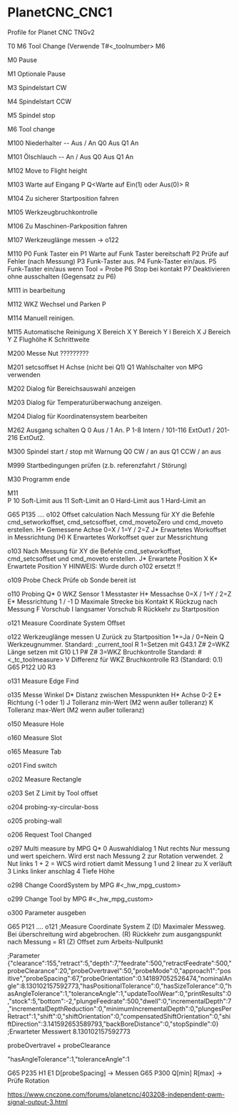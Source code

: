 # PlanetCNC_CNC1
Profile for Planet CNC TNGv2



T0 M6	Tool Change	(Verwende T#<_toolnumber> M6 

M0		Pause

M1		Optionale Pause

M3		Spindelstart CW

M4		Spindelstart CCW

M5		Spindel stop

M6		Tool change

M100	Niederhalter
	--	Aus / An
	Q0 	Aus
	Q1 	An
	
M101	Ölschlauch
	--	An / Aus
	Q0 Aus
	Q1 An
	
M102	Move to Flight height

M103	Warte auf Eingang
	P<Eingang> 
	Q<Warte auf Ein(1) oder Aus(0)> 
	R<Timeout in Sekunden>
	
M104	Zu sicherer Startposition fahren

M105	Werkzeugbruchkontrolle

M106	Zu Maschinen-Parkposition fahren

M107	Werkzeuglänge messen
	-> o122

M110 
	P0	Funk Taster ein
	P1	Warte auf Funk Taster bereitschaft
	P2	Prüfe auf Fehler (nach Messung)
	P3	Funk-Taster aus.
	P4	Funk-Taster ein/aus.
	P5	Funk-Taster ein/aus wenn Tool = Probe
	P6	Stop bei kontakt
	P7	Deaktivieren ohne ausschalten (Gegensatz zu P6)

M111	in bearbeitung

M112	WKZ Wechsel und Parken
	P<WKZ Nr.>

M114	Manuell reinigen.

M115	Automatische Reinigung
	X	Bereich X
	Y	Bereich Y
	I	Bereich X
	J	Bereich Y
	Z	Flughöhe
	K	Schrittweite

M200	Messe Nut
	?????????
	
M201	setcsoffset
	H	Achse (nicht bei Q1)
	Q1	Wahlschalter von MPG verwenden

M202	Dialog für Bereichsauswahl anzeigen

M203	Dialog für Temperaturüberwachung anzeigen.

M204	Dialog für Koordinatensystem bearbeiten

M262	Ausgang schalten
	Q	0 Aus / 1 An.
	P	1-8 Intern / 101-116 ExtOut1 / 201-216 ExtOut2.

M300	Spindel start / stop mit Warnung
	Q0	CW	/ an aus
	Q1	CCW / an aus

M999	Startbedingungen prüfen (z.b. referenzfahrt / Störung)

M30		Programm ende

M11		
	P	10 Soft-Limit aus
		11 Soft-Limit an
		0	Hard-Limit aus
		1	Hard-Limit an


G65 P135 ....
o102	Offset calculation
		Nach Messung für XY die Befehle cmd_setworkoffset, cmd_setcsoffset, cmd_movetoZero und cmd_moveto erstellen.
	H*	Gemessene Achse 0=X / 1=Y / 2=Z
	J*	Erwartetes Workoffset in Messrichtung (H)
	K	Erwartetes Workoffset quer zur Messrichtung
	
o103	Nach Messung für XY die Befehle cmd_setworkoffset, cmd_setcsoffset und cmd_moveto erstellen.
	J*	Erwartete Position X
	K*	Erwartete Position Y
HINWEIS: Wurde durch o102 ersetzt !!

o109 	Probe Check
	Prüfe ob Sonde bereit ist

o110	Probing
	Q*	0	WKZ Sensor
		1	Messtaster
	H*	Messachse 0=X / 1=Y / 2=Z
	E*	Messrichtung 1 / -1
	D	Maximale Strecke bis Kontakt
	K	Rückzug nach Messung
	F	Vorschub
	I	langsamer Vorschub
	R	Rückkehr zu Startposition

o121 	Measure Coordinate System Offset

o122 	Werkzeuglänge messen
	U	Zurück zu Startposition 1*=Ja / 0=Nein
	Q	Werkzeugnummer. Standard: _current_tool
	R	1=Setzen mit G43.1 Z#<off>
		2=WKZ Länge setzen mit G10 L1 P#<num> Z#<off>
		3=WKZ Bruchkontrolle
		Standard: #<_tc_toolmeasure>
	V	Differenz für WKZ Bruchkontrolle R3 (Standard: 0.1)
G65 P122 U0 R3


o131 	Measure Edge Find

o135 	Messe Winkel
	D*		Distanz zwischen Messpunkten
	H*		Achse 0-2
	E*		Richtung (-1 oder 1)
	J 		Tolleranz min-Wert  (M2 wenn außer tolleranz)
	K		Tolleranz max-Wert	(M2 wenn außer tolleranz)
	
o150 	Measure Hole

o160 	Measure Slot

o165 	Measure Tab

o201 	Find switch

o202 	Measure Rectangle

o203	Set Z Limit by Tool offset

o204	probing-xy-circular-boss

o205 	probing-wall

o206 	Request Tool Changed

o297 	Multi measure by MPG
	Q*	0	Auswahldialog
		1	Nut rechts			Nur messung und wert speichern. Wird erst nach Messung 2 zur Rotation verwendet.
		2	Nut links			1 + 2 = WCS wird rotiert damit Messung 1 und 2 linear zu X verläuft 
		3	Links				linker anschlag
		4	Tiefe				Höhe

o298	Change CoordSystem by MPG
	#<_hw_mpg_custom>

o299	Change Tool by MPG
	#<_hw_mpg_custom>
	
o300	Parameter ausgeben

G65 P121 ....
o121 ;Measure Coordinate System Z
	(D)		Maximaler Messweg. Bei überschreitung wird abgebrochen.
	(R)		Rückkehr zum ausgangspunkt nach Messung = R1
	(Z)		Offset zum Arbeits-Nullpunkt





;Parameter {"clearance":155,"retract":5,"depth":7,"feedrate":500,"retractFeedrate":500,"probeClearance":20,"probeOvertravel":50,"probeMode":0,"approach1":"positive","probeSpacing":67,"probeOrientation":0.141897052526474,"nominalAngle":8.130102157592773,"hasPositionalTolerance":0,"hasSizeTolerance":0,"hasAngleTolerance":1,"toleranceAngle":1,"updateToolWear":0,"printResults":0,"stock":5,"bottom":-2,"plungeFeedrate":500,"dwell":0,"incrementalDepth":7,"incrementalDepthReduction":0,"minimumIncrementalDepth":0,"plungesPerRetract":1,"shift":0,"shiftOrientation":0,"compensatedShiftOrientation":0,"shiftDirection":3.141592653589793,"backBoreDistance":0,"stopSpindle":0}
;Erwarteter Messwert 8.130102157592773

probeOvertravel + probeClearance

"hasAngleTolerance":1,"toleranceAngle":1

G65 P235 H1 E1 D[probeSpacing]	-> Messen
G65 P300 Q[min] R[max]		-> Prüfe Rotation



https://www.cnczone.com/forums/planetcnc/403208-independent-pwm-signal-output-3.html